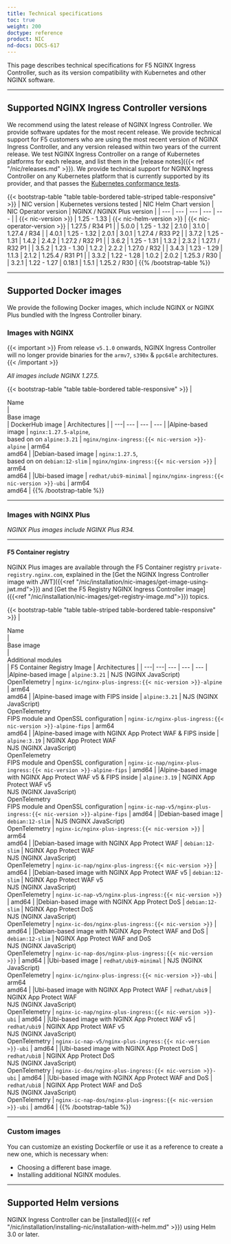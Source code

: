 ```yaml
---
title: Technical specifications
toc: true
weight: 200
doctype: reference
product: NIC
nd-docs: DOCS-617
---
```


This page describes technical specifications for F5 NGINX Ingress Controller, such as its version compatibility with Kubernetes and other NGINX software.

---

## Supported NGINX Ingress Controller versions

We recommend using the latest release of NGINX Ingress Controller. We provide software updates for the most recent release. We provide technical support for F5 customers who are using the most recent version of NGINX Ingress Controller, and any version released within two years of the current release.
We test NGINX Ingress Controller on a range of Kubernetes platforms for each release, and list them in the [release notes]({{< ref "/nic/releases.md" >}}). We provide technical support for NGINX Ingress Controller on any Kubernetes platform that is currently supported by its provider, and that passes the [Kubernetes conformance tests](https://www.cncf.io/certification/software-conformance/).

{{< bootstrap-table "table table-bordered table-striped table-responsive" >}}
| NIC version | Kubernetes versions tested  | NIC Helm Chart version | NIC Operator version | NGINX / NGINX Plus version |
| --- | --- | --- | --- | --- |
| {{< nic-version >}} | 1.25 - 1.33 | {{< nic-helm-version >}} | {{< nic-operator-version >}} | 1.27.5 / R34 P1 |
| 5.0.0 | 1.25 - 1.32 | 2.1.0 | 3.1.0 | 1.27.4 / R34 |
| 4.0.1 | 1.25 - 1.32 | 2.0.1 | 3.0.1 | 1.27.4 / R33 P2 |
| 3.7.2 | 1.25 - 1.31 | 1.4.2 | 2.4.2 | 1.27.2 / R32 P1 |
| 3.6.2 | 1.25 - 1.31 | 1.3.2 | 2.3.2 | 1.27.1 / R32 P1 |
| 3.5.2 | 1.23 - 1.30 | 1.2.2 | 2.2.2 | 1.27.0 / R32 |
| 3.4.3 | 1.23 - 1.29 | 1.1.3 | 2.1.2 | 1.25.4 / R31 P1 |
| 3.3.2 | 1.22 - 1.28 | 1.0.2 | 2.0.2 | 1.25.3 / R30 |
| 3.2.1 | 1.22 - 1.27 | 0.18.1 | 1.5.1 | 1.25.2 / R30 |
{{% /bootstrap-table %}}

---

## Supported Docker images

We provide the following Docker images, which include NGINX or NGINX Plus bundled with the Ingress Controller binary.

### Images with NGINX

{{< important >}}
From release `v5.1.0` onwards, NGINX Ingress Controller will no longer provide binaries for the `armv7`, `s390x` & `ppc64le` architectures.
{{< /important >}}

_All images include NGINX 1.27.5._

{{< bootstrap-table "table table-bordered table-responsive" >}}
|<div style="width:200px">Name</div> | <div style="width:100px">Base image</div> | DockerHub image | Architectures |
| ---| --- | --- | --- |
|Alpine-based image | ``nginx:1.27.5-alpine``,<br>based on on ``alpine:3.21`` | ``nginx/nginx-ingress:{{< nic-version >}}-alpine`` | arm64<br>amd64 |
|Debian-based image | ``nginx:1.27.5``,<br>based on on ``debian:12-slim`` | ``nginx/nginx-ingress:{{< nic-version >}}`` | arm64<br>amd64 |
|Ubi-based image | ``redhat/ubi9-minimal`` | ``nginx/nginx-ingress:{{< nic-version >}}-ubi`` | arm64<br>amd64 |
{{% /bootstrap-table %}}

---

### Images with NGINX Plus

_NGINX Plus images include NGINX Plus R34._

---

#### **F5 Container registry**

NGINX Plus images are available through the F5 Container registry `private-registry.nginx.com`, explained in the [Get the NGINX Ingress Controller image with JWT]({{<ref "/nic/installation/nic-images/get-image-using-jwt.md">}}) and [Get the F5 Registry NGINX Ingress Controller image]({{<ref "/nic/installation/nic-images/get-registry-image.md">}}) topics.

{{< bootstrap-table "table table-striped table-bordered table-responsive" >}}
|<div style="width:200px">Name</div> | <div style="width:100px">Base image</div> | <div style="width:200px">Additional modules</div> | F5 Container Registry Image | Architectures |
| ---| ---| --- | --- | --- |
|Alpine-based image | ``alpine:3.21`` | NJS (NGINX JavaScript)<br>OpenTelemetry  | `nginx-ic/nginx-plus-ingress:{{< nic-version >}}-alpine` | arm64<br>amd64 |
|Alpine-based image with FIPS inside | ``alpine:3.21`` | NJS (NGINX JavaScript)<br>OpenTelemetry<br>FIPS module and OpenSSL configuration | `nginx-ic/nginx-plus-ingress:{{< nic-version >}}-alpine-fips` | arm64<br>amd64 |
|Alpine-based image with NGINX App Protect WAF & FIPS inside | ``alpine:3.19`` | NGINX App Protect WAF<br>NJS (NGINX JavaScript)<br>OpenTelemetry<br>FIPS module and OpenSSL configuration | `nginx-ic-nap/nginx-plus-ingress:{{< nic-version >}}-alpine-fips` | amd64 |
|Alpine-based image with NGINX App Protect WAF v5 & FIPS inside | ``alpine:3.19`` | NGINX App Protect WAF v5<br>NJS (NGINX JavaScript)<br>OpenTelemetry<br>FIPS module and OpenSSL configuration | `nginx-ic-nap-v5/nginx-plus-ingress:{{< nic-version >}}-alpine-fips` | amd64 |
|Debian-based image | ``debian:12-slim`` | NJS (NGINX JavaScript)<br>OpenTelemetry | `nginx-ic/nginx-plus-ingress:{{< nic-version >}}` | arm64<br>amd64 |
|Debian-based image with NGINX App Protect WAF | ``debian:12-slim`` | NGINX App Protect WAF<br>NJS (NGINX JavaScript)<br>OpenTelemetry | `nginx-ic-nap/nginx-plus-ingress:{{< nic-version >}}` | amd64 |
|Debian-based image with NGINX App Protect WAF v5 | ``debian:12-slim`` | NGINX App Protect WAF v5<br>NJS (NGINX JavaScript)<br>OpenTelemetry | `nginx-ic-nap-v5/nginx-plus-ingress:{{< nic-version >}}` | amd64 |
|Debian-based image with NGINX App Protect DoS | ``debian:12-slim`` | NGINX App Protect DoS<br>NJS (NGINX JavaScript)<br>OpenTelemetry | `nginx-ic-dos/nginx-plus-ingress:{{< nic-version >}}` | amd64 |
|Debian-based image with NGINX App Protect WAF and DoS | ``debian:12-slim`` | NGINX App Protect WAF and DoS<br>NJS (NGINX JavaScript)<br>OpenTelemetry | `nginx-ic-nap-dos/nginx-plus-ingress:{{< nic-version >}}` | amd64 |
|Ubi-based image | ``redhat/ubi9-minimal`` | NJS (NGINX JavaScript)<br>OpenTelemetry | `nginx-ic/nginx-plus-ingress:{{< nic-version >}}-ubi` | arm64<br>amd64 |
|Ubi-based image with NGINX App Protect WAF | ``redhat/ubi9`` | NGINX App Protect WAF<br>NJS (NGINX JavaScript)<br>OpenTelemetry | `nginx-ic-nap/nginx-plus-ingress:{{< nic-version >}}-ubi` | amd64 |
|Ubi-based image with NGINX App Protect WAF v5 | ``redhat/ubi9`` | NGINX App Protect WAF v5<br>NJS (NGINX JavaScript)<br>OpenTelemetry | `nginx-ic-nap-v5/nginx-plus-ingress:{{< nic-version >}}-ubi` | amd64 |
|Ubi-based image with NGINX App Protect DoS | ``redhat/ubi8`` | NGINX App Protect DoS<br>NJS (NGINX JavaScript)<br>OpenTelemetry | `nginx-ic-dos/nginx-plus-ingress:{{< nic-version >}}-ubi` | amd64 |
|Ubi-based image with NGINX App Protect WAF and DoS | ``redhat/ubi8`` | NGINX App Protect WAF and DoS<br>NJS (NGINX JavaScript)<br>OpenTelemetry | `nginx-ic-nap-dos/nginx-plus-ingress:{{< nic-version >}}-ubi` | amd64 |
{{% /bootstrap-table %}}

---

### Custom images

You can customize an existing Dockerfile or use it as a reference to create a new one, which is necessary when:

- Choosing a different base image.
- Installing additional NGINX modules.

---

## Supported Helm versions

NGINX Ingress Controller can be [installed]({{< ref "/nic/installation/installing-nic/installation-with-helm.md" >}}) using Helm 3.0 or later.
